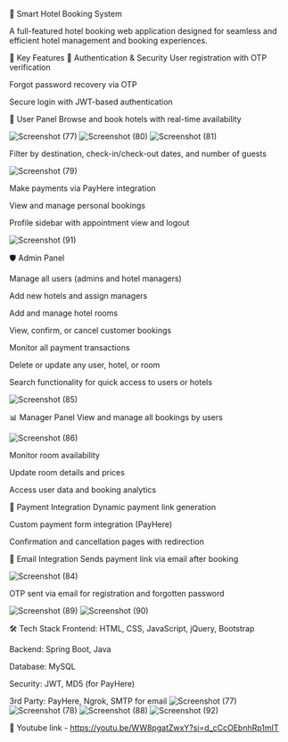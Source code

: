 🏨 Smart Hotel Booking System

A full-featured hotel booking web application designed for seamless and efficient hotel management and booking experiences.

🌟 Key Features
🔐 Authentication & Security
User registration with OTP verification

Forgot password recovery via OTP

Secure login with JWT-based authentication

👤 User Panel
Browse and book hotels with real-time availability

![Screenshot (77)](https://github.com/user-attachments/assets/25f09a38-25b2-46de-9a6e-88eb770141ac)
![Screenshot (80)](https://github.com/user-attachments/assets/c5bb626d-1d9b-4ac4-9327-a0f71df05e10)
![Screenshot (81)](https://github.com/user-attachments/assets/c07829a2-57b4-4d26-a310-b6ae1d3d21cf)

Filter by destination, check-in/check-out dates, and number of guests

![Screenshot (79)](https://github.com/user-attachments/assets/ce8210f2-1098-4646-9e20-1872ccd87562)

Make payments via PayHere integration

View and manage personal bookings

Profile sidebar with appointment view and logout

![Screenshot (91)](https://github.com/user-attachments/assets/00f3f7dc-f9e0-478e-a9f9-b19ffdcc795d)

🛡️ Admin Panel

Manage all users (admins and hotel managers)

Add new hotels and assign managers

Add and manage hotel rooms

View, confirm, or cancel customer bookings

Monitor all payment transactions

Delete or update any user, hotel, or room

Search functionality for quick access to users or hotels

![Screenshot (85)](https://github.com/user-attachments/assets/fdc5ff12-8f0e-4c51-aa7d-4e573773ea03)


📊 Manager Panel
View and manage all bookings by users

![Screenshot (86)](https://github.com/user-attachments/assets/50211198-9e8e-4f09-81c4-e6279bdcc99f)

Monitor room availability

Update room details and prices

Access user data and booking analytics

💸 Payment Integration
Dynamic payment link generation

Custom payment form integration (PayHere)

Confirmation and cancellation pages with redirection

💌 Email Integration
Sends payment link via email after booking

![Screenshot (84)](https://github.com/user-attachments/assets/d646c01b-cbdc-42aa-89d7-0eb9dd2af479)

OTP sent via email for registration and forgotten password

![Screenshot (89)](https://github.com/user-attachments/assets/a32bd020-f237-47d1-9fcd-3beecd2ad317)
![Screenshot (90)](https://github.com/user-attachments/assets/7622e36d-ee6a-4d9c-ac68-2b3df4b1bec2)

🛠️ Tech Stack
Frontend: HTML, CSS, JavaScript, jQuery, Bootstrap

Backend: Spring Boot, Java

Database: MySQL

Security: JWT, MD5 (for PayHere)

3rd Party: PayHere, Ngrok, SMTP for email
![Screenshot (77)](https://github.com/user-attachments/assets/aaf40739-bac0-432e-8f4b-195054604a25)
![Screenshot (78)](https://github.com/user-attachments/assets/c1ca8360-49d1-4409-9075-9085d965b6f4)
![Screenshot (88)](https://github.com/user-attachments/assets/da782ece-c502-412f-a7c2-41cceb68f0b8)
![Screenshot (92)](https://github.com/user-attachments/assets/ceddb14c-ecf5-4eb2-be80-2be3cc71c07a)

🎥 Youtube link - https://youtu.be/WW8pgatZwxY?si=d_cCcOEbnhRp1mIT
